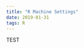 ```yaml
---
title: "R Machine Settings"
date: 2019-01-31
tags: R
---
```


TEST


<!--
{% include_relative /_posts/html/R-machine-settings.html %}
-->
